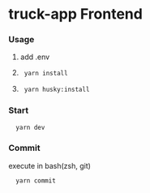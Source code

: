 # truck-app Frontend

### Usage

1. add .env
2. ```sh
    yarn install
   ```
4. ```sh
    yarn husky:install
   ```

### Start

```sh
  yarn dev
```

### Commit

execute in bash(zsh, git)

```sh
  yarn commit
```